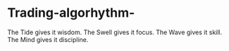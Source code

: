# Trading-algorhythm-
The Tide gives it wisdom.  The Swell gives it focus.  The Wave gives it skill.  The Mind gives it discipline.
